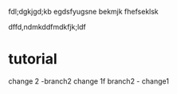 fdl;dgkjgd;kb  egdsfyugsne bekmjk fhefseklsk

dffd,ndmkddfmdkfjk;ldf
# tutorial

change 2 -branch2
change 1f branch2 - change1

